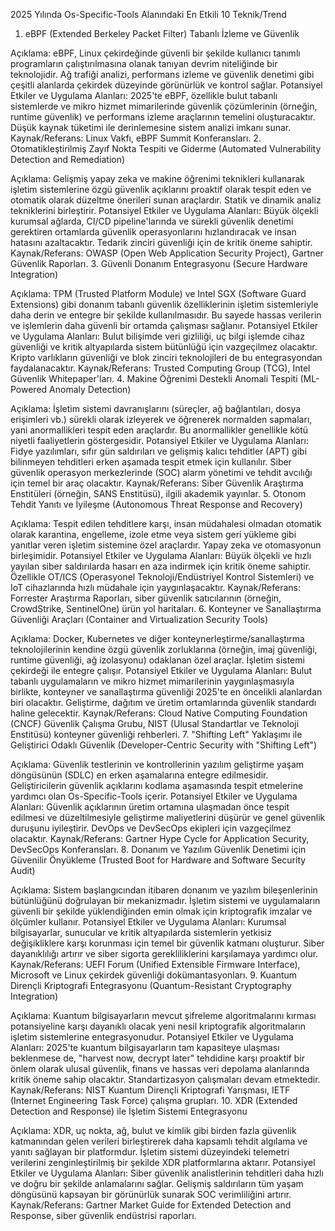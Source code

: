 2025 Yılında Os-Specific-Tools Alanındaki En Etkili 10 Teknik/Trend

1. eBPF (Extended Berkeley Packet Filter) Tabanlı İzleme ve Güvenlik

Açıklama: eBPF, Linux çekirdeğinde güvenli bir şekilde kullanıcı tanımlı programların çalıştırılmasına olanak tanıyan devrim niteliğinde bir teknolojidir. Ağ trafiği analizi, performans izleme ve güvenlik denetimi gibi çeşitli alanlarda çekirdek düzeyinde görünürlük ve kontrol sağlar.
Potansiyel Etkiler ve Uygulama Alanları: 2025'te eBPF, özellikle bulut tabanlı sistemlerde ve mikro hizmet mimarilerinde güvenlik çözümlerinin (örneğin, runtime güvenlik) ve performans izleme araçlarının temelini oluşturacaktır. Düşük kaynak tüketimi ile derinlemesine sistem analizi imkanı sunar.
Kaynak/Referans: Linux Vakfı, eBPF Summit Konferansları.
2. Otomatikleştirilmiş Zayıf Nokta Tespiti ve Giderme (Automated Vulnerability Detection and Remediation)

Açıklama: Gelişmiş yapay zeka ve makine öğrenimi teknikleri kullanarak işletim sistemlerine özgü güvenlik açıklarını proaktif olarak tespit eden ve otomatik olarak düzeltme önerileri sunan araçlardır. Statik ve dinamik analiz tekniklerini birleştirir.
Potansiyel Etkiler ve Uygulama Alanları: Büyük ölçekli kurumsal ağlarda, CI/CD pipeline'larında ve sürekli güvenlik denetimi gerektiren ortamlarda güvenlik operasyonlarını hızlandıracak ve insan hatasını azaltacaktır. Tedarik zinciri güvenliği için de kritik öneme sahiptir.
Kaynak/Referans: OWASP (Open Web Application Security Project), Gartner Güvenlik Raporları.
3. Güvenli Donanım Entegrasyonu (Secure Hardware Integration)

Açıklama: TPM (Trusted Platform Module) ve Intel SGX (Software Guard Extensions) gibi donanım tabanlı güvenlik özelliklerinin işletim sistemleriyle daha derin ve entegre bir şekilde kullanılmasıdır. Bu sayede hassas verilerin ve işlemlerin daha güvenli bir ortamda çalışması sağlanır.
Potansiyel Etkiler ve Uygulama Alanları: Bulut bilişimde veri gizliliği, uç bilgi işlemde cihaz güvenliği ve kritik altyapılarda sistem bütünlüğü için vazgeçilmez olacaktır. Kripto varlıkların güvenliği ve blok zinciri teknolojileri de bu entegrasyondan faydalanacaktır.
Kaynak/Referans: Trusted Computing Group (TCG), Intel Güvenlik Whitepaper'ları.
4. Makine Öğrenimi Destekli Anomali Tespiti (ML-Powered Anomaly Detection)

Açıklama: İşletim sistemi davranışlarını (süreçler, ağ bağlantıları, dosya erişimleri vb.) sürekli olarak izleyerek ve öğrenerek normalden sapmaları, yani anormallikleri tespit eden araçlardır. Bu anormallikler genellikle kötü niyetli faaliyetlerin göstergesidir.
Potansiyel Etkiler ve Uygulama Alanları: Fidye yazılımları, sıfır gün saldırıları ve gelişmiş kalıcı tehditler (APT) gibi bilinmeyen tehditleri erken aşamada tespit etmek için kullanılır. Siber güvenlik operasyon merkezlerinde (SOC) alarm yönetimi ve tehdit avcılığı için temel bir araç olacaktır.
Kaynak/Referans: Siber Güvenlik Araştırma Enstitüleri (örneğin, SANS Enstitüsü), ilgili akademik yayınlar.
5. Otonom Tehdit Yanıtı ve İyileşme (Autonomous Threat Response and Recovery)

Açıklama: Tespit edilen tehditlere karşı, insan müdahalesi olmadan otomatik olarak karantina, engelleme, izole etme veya sistem geri yükleme gibi yanıtlar veren işletim sistemine özel araçlardır. Yapay zeka ve otomasyonun birleşimidir.
Potansiyel Etkiler ve Uygulama Alanları: Büyük ölçekli ve hızlı yayılan siber saldırılarda hasarı en aza indirmek için kritik öneme sahiptir. Özellikle OT/ICS (Operasyonel Teknoloji/Endüstriyel Kontrol Sistemleri) ve IoT cihazlarında hızlı müdahale için yaygınlaşacaktır.
Kaynak/Referans: Forrester Araştırma Raporları, siber güvenlik satıcılarının (örneğin, CrowdStrike, SentinelOne) ürün yol haritaları.
6. Konteyner ve Sanallaştırma Güvenliği Araçları (Container and Virtualization Security Tools)

Açıklama: Docker, Kubernetes ve diğer konteynerleştirme/sanallaştırma teknolojilerinin kendine özgü güvenlik zorluklarına (örneğin, imaj güvenliği, runtime güvenliği, ağ izolasyonu) odaklanan özel araçlar. İşletim sistemi çekirdeği ile entegre çalışır.
Potansiyel Etkiler ve Uygulama Alanları: Bulut tabanlı uygulamaların ve mikro hizmet mimarilerinin yaygınlaşmasıyla birlikte, konteyner ve sanallaştırma güvenliği 2025'te en öncelikli alanlardan biri olacaktır. Geliştirme, dağıtım ve üretim ortamlarında güvenlik standardı haline gelecektir.
Kaynak/Referans: Cloud Native Computing Foundation (CNCF) Güvenlik Çalışma Grubu, NIST (Ulusal Standartlar ve Teknoloji Enstitüsü) konteyner güvenliği rehberleri.
7. "Shifting Left" Yaklaşımı ile Geliştirici Odaklı Güvenlik (Developer-Centric Security with "Shifting Left")

Açıklama: Güvenlik testlerinin ve kontrollerinin yazılım geliştirme yaşam döngüsünün (SDLC) en erken aşamalarına entegre edilmesidir. Geliştiricilerin güvenlik açıklarını kodlama aşamasında tespit etmelerine yardımcı olan Os-Specific-Tools içerir.
Potansiyel Etkiler ve Uygulama Alanları: Güvenlik açıklarının üretim ortamına ulaşmadan önce tespit edilmesi ve düzeltilmesiyle geliştirme maliyetlerini düşürür ve genel güvenlik duruşunu iyileştirir. DevOps ve DevSecOps ekipleri için vazgeçilmez olacaktır.
Kaynak/Referans: Gartner Hype Cycle for Application Security, DevSecOps Konferansları.
8. Donanım ve Yazılım Güvenlik Denetimi için Güvenilir Önyükleme (Trusted Boot for Hardware and Software Security Audit)

Açıklama: Sistem başlangıcından itibaren donanım ve yazılım bileşenlerinin bütünlüğünü doğrulayan bir mekanizmadır. İşletim sistemi ve uygulamaların güvenli bir şekilde yüklendiğinden emin olmak için kriptografik imzalar ve ölçümler kullanır.
Potansiyel Etkiler ve Uygulama Alanları: Kurumsal bilgisayarlar, sunucular ve kritik altyapılarda sistemlerin yetkisiz değişikliklere karşı korunması için temel bir güvenlik katmanı oluşturur. Siber dayanıklılığı artırır ve siber sigorta gerekliliklerini karşılamaya yardımcı olur.
Kaynak/Referans: UEFI Forum (Unified Extensible Firmware Interface), Microsoft ve Linux çekirdek güvenliği dokümantasyonları.
9. Kuantum Dirençli Kriptografi Entegrasyonu (Quantum-Resistant Cryptography Integration)

Açıklama: Kuantum bilgisayarların mevcut şifreleme algoritmalarını kırması potansiyeline karşı dayanıklı olacak yeni nesil kriptografik algoritmaların işletim sistemlerine entegrasyonudur.
Potansiyel Etkiler ve Uygulama Alanları: 2025'te kuantum bilgisayarların tam kapasiteye ulaşması beklenmese de, "harvest now, decrypt later" tehdidine karşı proaktif bir önlem olarak ulusal güvenlik, finans ve hassas veri depolama alanlarında kritik öneme sahip olacaktır. Standartizasyon çalışmaları devam etmektedir.
Kaynak/Referans: NIST Kuantum Dirençli Kriptografi Yarışması, IETF (Internet Engineering Task Force) çalışma grupları.
10. XDR (Extended Detection and Response) ile İşletim Sistemi Entegrasyonu

Açıklama: XDR, uç nokta, ağ, bulut ve kimlik gibi birden fazla güvenlik katmanından gelen verileri birleştirerek daha kapsamlı tehdit algılama ve yanıtı sağlayan bir platformdur. İşletim sistemi düzeyindeki telemetri verilerini zenginleştirilmiş bir şekilde XDR platformlarına aktarır.
Potansiyel Etkiler ve Uygulama Alanları: Siber güvenlik analistlerinin tehditleri daha hızlı ve doğru bir şekilde anlamalarını sağlar. Gelişmiş saldırıların tüm yaşam döngüsünü kapsayan bir görünürlük sunarak SOC verimliliğini artırır.
Kaynak/Referans: Gartner Market Guide for Extended Detection and Response, siber güvenlik endüstrisi raporları.
